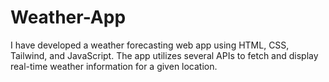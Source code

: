 # Weather-App
I have developed a weather forecasting web app using HTML, CSS, Tailwind, and JavaScript. The app utilizes several APIs to fetch and display real-time weather information for a given location.
